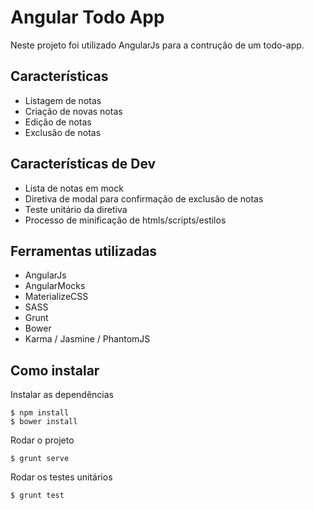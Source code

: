 # Angular Todo App
Neste projeto foi utilizado AngularJs para a contrução de um todo-app.

## Características
* Listagem de notas
* Criação de novas notas
* Edição de notas
* Exclusão de notas

## Características de Dev
* Lista de notas em mock
* Diretiva de modal para confirmação de exclusão de notas
* Teste unitário da diretiva
* Processo de minificação de htmls/scripts/estilos

## Ferramentas utilizadas
* AngularJs
* AngularMocks
* MaterializeCSS
* SASS
* Grunt
* Bower
* Karma / Jasmine / PhantomJS

## Como instalar

Instalar as dependências

```
$ npm install
$ bower install
```


Rodar o projeto

```
$ grunt serve
```


Rodar os testes unitários

```
$ grunt test
```
